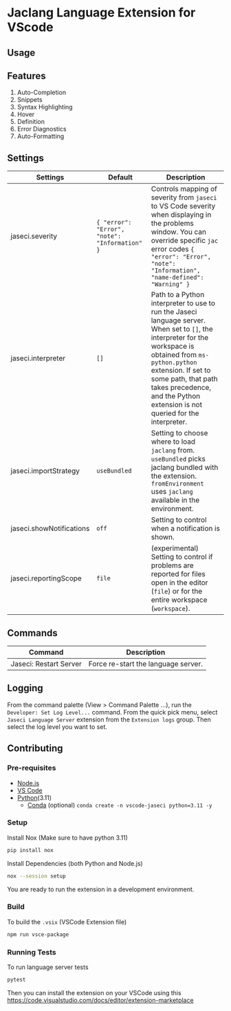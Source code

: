 # Jaclang Language Extension for VScode

## Usage

## Features

1. Auto-Completion
2. Snippets
3. Syntax Highlighting
4. Hover
5. Definition
6. Error Diagnostics
7. Auto-Formatting

## Settings

| Settings                 | Default                                       | Description                                                                                                                                                                                                                                                                             |
| ------------------------ | --------------------------------------------- | --------------------------------------------------------------------------------------------------------------------------------------------------------------------------------------------------------------------------------------------------------------------------------------- |
| jaseci.severity          | `{ "error": "Error", "note": "Information" }` | Controls mapping of severity from `jaseci` to VS Code severity when displaying in the problems window. You can override specific `jac` error codes `{ "error": "Error", "note": "Information", "name-defined": "Warning" }`                                                             |
| jaseci.interpreter       | `[]`                                          | Path to a Python interpreter to use to run the Jaseci language server. When set to `[]`, the interpreter for the workspace is obtained from `ms-python.python` extension. If set to some path, that path takes precedence, and the Python extension is not queried for the interpreter. |
| jaseci.importStrategy    | `useBundled`                                  | Setting to choose where to load `jaclang` from. `useBundled` picks jaclang bundled with the extension. `fromEnvironment` uses `jaclang` available in the environment.                                                                                                                   |
| jaseci.showNotifications | `off`                                         | Setting to control when a notification is shown.                                                                                                                                                                                                                                        |
| jaseci.reportingScope    | `file`                                        | (experimental) Setting to control if problems are reported for files open in the editor (`file`) or for the entire workspace (`workspace`).                                                                                                                                             |

## Commands

| Command                | Description                         |
| ---------------------- | ----------------------------------- |
| Jaseci: Restart Server | Force re-start the language server. |

## Logging

From the command palette (View > Command Palette ...), run the `Developer: Set Log Level...` command. From the quick pick menu, select `Jaseci Language Server` extension from the `Extension logs` group. Then select the log level you want to set.

## Contributing

### Pre-requisites

-   [Node.js](https://nodejs.org/en/)
-   [VS Code](https://code.visualstudio.com/)
-   [Python](https://www.python.org/)(3.11)
    -   [Conda](https://docs.conda.io/en/latest/) (optional) `conda create -n vscode-jaseci python=3.11 -y`

### Setup

Install Nox (Make sure to have python 3.11)

```bash
pip install nox
```

Install Dependencies (both Python and Node.js)

```bash
nox --session setup
```

You are ready to run the extension in a development environment.

### Build

To build the `.vsix` (VSCode Extension file)

```bash
npm run vsce-package
```

### Running Tests

To run language server tests

```bash
pytest
```

Then you can install the extension on your VSCode using this https://code.visualstudio.com/docs/editor/extension-marketplace
